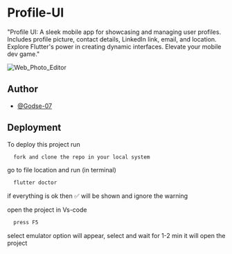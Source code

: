 # Profile-UI
"Profile UI: A sleek mobile app for showcasing and managing user profiles. Includes profile picture, contact details, LinkedIn link, email, and location. Explore Flutter's power in creating dynamic interfaces. Elevate your mobile dev game."

![Web_Photo_Editor](https://github.com/Godse-07/Profile-UI/assets/88872669/fca0b6a2-d839-455f-8f6d-d49caca8be23)



## Author

- [@Godse-07](https://www.github.com/Godse-07)


## Deployment

To deploy this project run

```bash
  fork and clone the repo in your local system
```

go to file location and run (in terminal)

```bash
  flutter doctor
```

if everything is ok then ✅ will be shown and ignore the warning

open the project in Vs-code

```bash
  press F5 
```

select emulator option will appear, select and wait for 1-2 min it will open the project  

